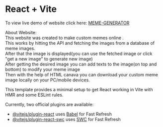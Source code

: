 # React + Vite

To view live demo of website click here: [MEME-GENERATOR](https://alam-meme-generator.netlify.app/)

About Website:<br>
    This website was created to make custom memes online .<br>
    This works by hitting the API and fetching the images from a database of meme images.<br>
    After that the image is displayed(you can use the fetched image or click "get a new image" to generate new image)<br>
    After getting the desired image you can add texts to the image(on top and bottom) to modify your meme image<br>
    Then with the help of HTML canava you can download your custom meme image locally on your PC/mobile devices.<br>

This template provides a minimal setup to get React working in Vite with HMR and some ESLint rules.

Currently, two official plugins are available:

- [@vitejs/plugin-react](https://github.com/vitejs/vite-plugin-react/blob/main/packages/plugin-react/README.md) uses [Babel](https://babeljs.io/) for Fast Refresh
- [@vitejs/plugin-react-swc](https://github.com/vitejs/vite-plugin-react-swc) uses [SWC](https://swc.rs/) for Fast Refresh
